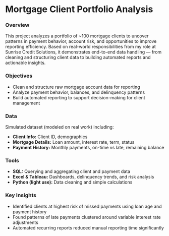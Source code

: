 # Mortgage Client Portfolio Analysis

### Overview
This project analyzes a portfolio of ~100 mortgage clients to uncover patterns in payment behavior, account risk, and opportunities to improve reporting efficiency. Based on real-world responsibilities from my role at Sunrise Credit Solutions, it demonstrates end-to-end data handling — from cleaning and structuring client data to building automated reports and actionable insights.

### Objectives
- Clean and structure raw mortgage account data for reporting
- Analyze payment behavior, balances, and delinquency patterns
- Build automated reporting to support decision-making for client management

### Data
Simulated dataset (modeled on real work) including:
- **Client Info:** Client ID, demographics
- **Mortgage Details:** Loan amount, interest rate, term, status
- **Payment History:** Monthly payments, on-time vs late, remaining balance

### Tools
- **SQL:** Querying and aggregating client and payment data
- **Excel & Tableau:** Dashboards, delinquency trends, and risk analysis
- **Python (light use):** Data cleaning and simple calculations

### Key Insights
- Identified clients at highest risk of missed payments using loan age and payment history
- Found patterns of late payments clustered around variable interest rate adjustments
- Automated recurring reports reduced manual reporting time significantly

